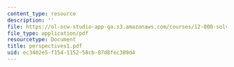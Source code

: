 ```yaml
---
content_type: resource
description: ''
file: https://ol-ocw-studio-app-qa.s3.amazonaws.com/courses/12-000-solving-complex-problems-fall-2003/ec3402e5f154115258cb87d8fec389d4_perspectives1.pdf
file_type: application/pdf
resourcetype: Document
title: perspectives1.pdf
uid: ec3402e5-f154-1152-58cb-87d8fec389d4
---
```

